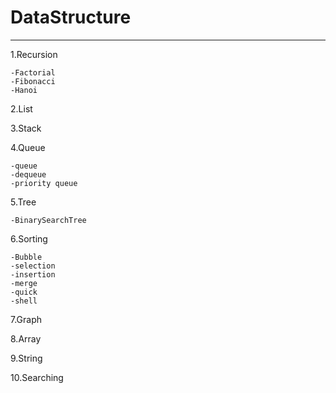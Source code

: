 # DataStructure
------------------
1.Recursion

    -Factorial
    -Fibonacci
    -Hanoi

2.List

3.Stack

4.Queue

    -queue
    -dequeue
    -priority queue

5.Tree

    -BinarySearchTree

6.Sorting

    -Bubble
    -selection
    -insertion
    -merge
    -quick
    -shell

7.Graph

8.Array

9.String

10.Searching

